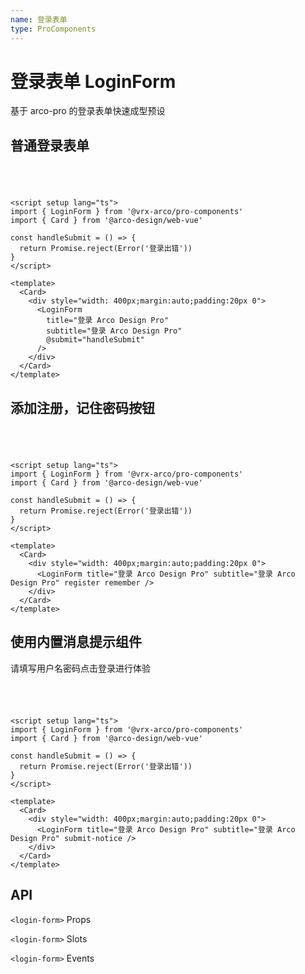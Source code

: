 ```yaml
---
name: 登录表单
type: ProComponents
---
```


<script setup lang="ts">
import {LoginForm} from '@vrx-arco/pro-components';
import {Card} from '@arco-design/web-vue';

const handleSubmit = () => {
  return Promise.reject(Error('登录出错'))
}
</script>

# 登录表单 LoginForm

基于 arco-pro 的登录表单快速成型预设

## 普通登录表单

<Card>
    <div style="width: 400px;margin:auto;padding:20px 0">
        <LoginForm title="登录 Arco Design Pro" subtitle="登录 Arco Design Pro" @submit="handleSubmit"/>
    </div>
</Card>

```vue
<script setup lang="ts">
import { LoginForm } from '@vrx-arco/pro-components'
import { Card } from '@arco-design/web-vue'

const handleSubmit = () => {
  return Promise.reject(Error('登录出错'))
}
</script>

<template>
  <Card>
    <div style="width: 400px;margin:auto;padding:20px 0">
      <LoginForm
        title="登录 Arco Design Pro"
        subtitle="登录 Arco Design Pro"
        @submit="handleSubmit"
      />
    </div>
  </Card>
</template>
```

## 添加注册，记住密码按钮

<Card>
    <div style="width: 400px;margin:auto;padding:20px 0">
        <LoginForm title="登录 Arco Design Pro" subtitle="登录 Arco Design Pro" register remember @submit="handleSubmit"/>
    </div>
</Card>

```vue
<script setup lang="ts">
import { LoginForm } from '@vrx-arco/pro-components'
import { Card } from '@arco-design/web-vue'

const handleSubmit = () => {
  return Promise.reject(Error('登录出错'))
}
</script>

<template>
  <Card>
    <div style="width: 400px;margin:auto;padding:20px 0">
      <LoginForm title="登录 Arco Design Pro" subtitle="登录 Arco Design Pro" register remember />
    </div>
  </Card>
</template>
```

## 使用内置消息提示组件

请填写用户名密码点击登录进行体验

<Card>
    <div style="width: 400px;margin:auto;padding:20px 0">
        <LoginForm title="登录 Arco Design Pro" subtitle="登录 Arco Design Pro"  submitNotice @submit="handleSubmit"/>
    </div>
</Card>

```vue
<script setup lang="ts">
import { LoginForm } from '@vrx-arco/pro-components'
import { Card } from '@arco-design/web-vue'

const handleSubmit = () => {
  return Promise.reject(Error('登录出错'))
}
</script>

<template>
  <Card>
    <div style="width: 400px;margin:auto;padding:20px 0">
      <LoginForm title="登录 Arco Design Pro" subtitle="登录 Arco Design Pro" submit-notice />
    </div>
  </Card>
</template>
```

## API

`<login-form>` Props

<ApiTable>
    <ApiTableLine prop="title" desc="标题" type="string"  default="''" />
    <ApiTableLine prop="subtitle" desc="副标题" type="string" default="''"  />
    <ApiTableLine prop="submitNotice" desc="是否使用内置消息提示组件" type="boolean" default="false"  />
    <ApiTableLine prop="model(v-model)" desc="传入任何数据外部受控表单数据" type="object" default="{username:'',password:''}"  />
</ApiTable>

`<login-form>` Slots

<SlotTable>
    <SlotTableLine slot="title" desc="替换标题与副标题"  />
    <SlotTableLine slot="form" desc="支持定义额外表单项" attr="{model:Record<string,any>}"  />
</SlotTable>

`<login-form>` Events

<EventTable>
    <EventTableLine event="submit" desc="提交事件，请注意该方法必须返回一个promise" attr="(model: LoginFormModel, remember: boolean) => Promise<any>"  />
    <EventTableLine event="forget" desc="忘记密码按钮点击事件" attr="()=>void"  />
    <EventTableLine event="register" desc="注册按钮点击事件" attr="()=>void"  />
</EventTable>
